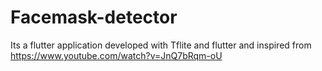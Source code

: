# Facemask-detector

Its a flutter application developed with Tflite and flutter and inspired from  https://www.youtube.com/watch?v=JnQ7bRqm-oU
